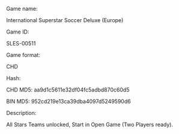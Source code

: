 Game name:

International Superstar Soccer Deluxe (Europe)

Game ID:

SLES-00511

Game format:

CHD

Hash:

CHD MD5: aa9d1c5611e32df04fc5adbd870c60d5

BIN MD5: 952cd219e13ca39dba4097d5249590d6

Description:


All Stars Teams unlocked, Start in Open Game (Two Players ready).

